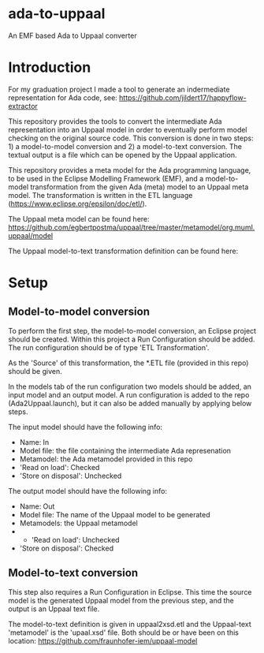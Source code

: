 # ada-to-uppaal
An EMF based Ada to Uppaal converter

Introduction
============

For my graduation project I made a tool to generate an indermediate representation for Ada code, see: https://github.com/jildert17/happyflow-extractor

This repository provides the tools to convert the intermediate Ada representation into an Uppaal model in order to eventually perform model checking on the original source code.
This conversion is done in two steps: 1) a model-to-model conversion and 2) a model-to-text conversion. The textual output is a file which can be opened by the Uppaal application.

This repository provides a meta model for the Ada programming language, to be used in the Eclipse Modelling Framework (EMF), and a model-to-model transformation from the given Ada (meta) model to an Uppaal meta model. The transformation is written in the ETL language (https://www.eclipse.org/epsilon/doc/etl/).

The Uppaal meta model can be found here: https://github.com/egbertpostma/uppaal/tree/master/metamodel/org.muml.uppaal/model

The Uppaal model-to-text transformation definition can be found here: 

Setup
=====

Model-to-model conversion
-------------------------

To perform the first step, the model-to-model conversion, an Eclipse project should be created. Within this project a Run Configuration should be added. The run configuration should be of type 'ETL Transformation'.

As the 'Source' of this transformation, the \*.ETL file (provided in this repo) should be given.

In the models tab of the run configuration two models should be added, an input model and an output model. A run configuration is added to the repo (Ada2Uppaal.launch), but it can also be added manually by applying below steps.

The input model should have the following info:
* Name: In
* Model file: the file containing the intermediate Ada represenation
* Metamodel: the Ada metamodel provided in this repo
* 'Read on load': Checked
* 'Store on disposal': Unchecked

The output model should have the following info:
* Name: Out
* Model file: The name of the Uppaal model to be generated
* Metamodels: the Uppaal metamodel
* * 'Read on load': Unchecked
* 'Store on disposal': Checked

Model-to-text conversion
--------------------------

This step also requires a Run Configuration in Eclipse. This time the source model is the generated Uppaal model from the previous step, and the output is an Uppaal text file.

The model-to-text definition is given in uppaal2xsd.etl and the Uppaal-text 'metamodel' is the 'upaal.xsd' file. Both should be or have been on this location:
https://github.com/fraunhofer-iem/uppaal-model
